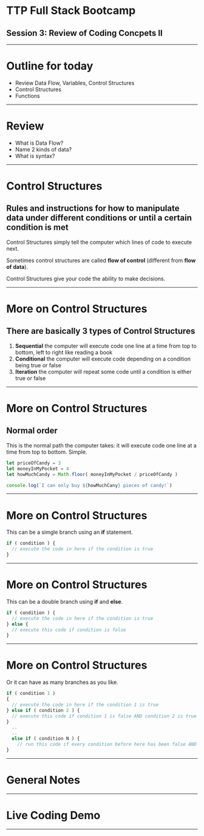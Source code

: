 # TTP Full Stack Bootcamp
## Session 3: Review of Coding Concpets II

---

# Outline for today

- Review Data Flow, Variables, Control Structures
- Control Structures
- Functions

---

# Review

- What is Data Flow?
- Name 2 kinds of data?
- What is syntax?

---
# Control Structures
## Rules and instructions for how to manipulate data under different conditions or until a certain condition is met

Control Structures simply tell the computer which lines of code to execute next. 

Sometimes control structures are called **flow of control** (different from **flow of data**).

Control Structures give your code the ability to make decisions.

---
# More on Control Structures
## There are basically 3 types of Control Structures 

1. **Sequential** the computer will execute code one line at a time from top to bottom, left to right like reading a book
2. **Conditional** the computer will execute code depending on a condition being true or false
3. **Iteration** the computer will repeat some code until a condition is either true or false

---
# More on Control Structures
## Normal order

This is the normal path the computer takes: it will execute code one line at a time from top to bottom. Simple.
```javascript
let priceOfCandy = 3
let moneyInMyPocket = 4
let howMuchCandy = Math.floor( moneyInMyPocket / priceOfCandy )

console.log(`I can only buy ${howMuchCany} pieces of candy!`)
```

---
# More on Control Structures

This can be a simgle branch using an **if** statement.
```javascript
if ( condition ) {
  // execute the code in here if the condition is true
}
```
---
# More on Control Structures

This can be a double branch using **if** and **else**.
```javascript
if ( condition ) {
  // execute the code in here if the condition is true
} else {
  // execute this code if condition is false
}
```
---
# More on Control Structures

Or it can have as many branches as you like.
```javascript
if ( condition 1 ) 
{ 
  // execute the code in here if the condition 1 is true
} else if ( condition 2 ) {
  // execute this code if condition 1 is false AND condition 2 is true
} 
  ..
  ..
  else if ( condition N ) {
    // run this code if every condition before here has been false AND condition N is true
}

```

---

# General Notes


---

# Live Coding Demo

---